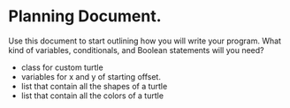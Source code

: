 # Planning Document.

Use this document to start outlining how you will write your program. What kind of variables, conditionals, and Boolean statements will you need?

- class for custom turtle
- variables for x and y of starting offset.
- list that contain all the shapes of a turtle
- list that contain all the colors of a turtle
